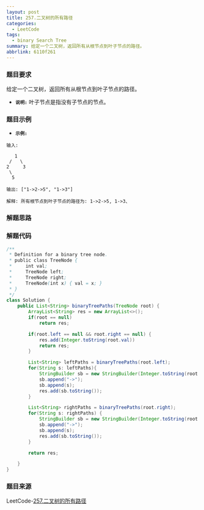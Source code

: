 ```yaml
---
layout: post
title: 257.二叉树的所有路径
categories:
  - LeetCode
tags:
  - binary Search Tree
summary: 给定一个二叉树，返回所有从根节点到叶子节点的路径。
abbrlink: 6110f261
---
```


### 题目要求
给定一个二叉树，返回所有从根节点到叶子节点的路径。

- **`说明:`**
叶子节点是指没有子节点的节点。


### 题目示例
- **`示例:`**
```
输入:

   1
 /   \
2     3
 \
  5

输出: ["1->2->5", "1->3"]

解释: 所有根节点到叶子节点的路径为: 1->2->5, 1->3、
```


### 解题思路


### 解题代码
```java
/**
 * Definition for a binary tree node.
 * public class TreeNode {
 *     int val;
 *     TreeNode left;
 *     TreeNode right;
 *     TreeNode(int x) { val = x; }
 * }
 */
class Solution {
    public List<String> binaryTreePaths(TreeNode root) {
        ArrayList<String> res = new ArrayList<>();
        if(root == null)
            return res;

        if(root.left == null && root.right == null) {
            res.add(Integer.toString(root.val))
            return res;
        }

        List<String> leftPaths = binaryTreePaths(root.left);
        for(String s: leftPaths){
            StringBuilder sb = new StringBuilder(Integer.toString(root.val));
            sb.append("->");
            sb.append(s);
            res.add(sb.toString());
        }

        List<String> rightPaths = binaryTreePaths(root.right);
        for(String s: rightPaths) {
            StringBuilder sb = new StringBuilder(Integer.toString(root.val));
            sb.append("->");
            sb.append(s);
            res.add(sb.toString());
        }

        return res;

    }
}
```



### 题目来源
LeetCode-[257.二叉树的所有路径](https://leetcode-cn.com/problems/binary-tree-paths/)

